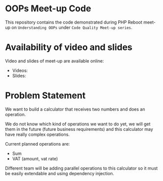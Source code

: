 # OOPs Meet-up Code

This repository contains the code demonstrated during PHP Reboot meet-up on `Understanding OOPs` under `Code Quality Meet-up series`.

# Availability of video and slides

Video and slides of meet-up are available online:

- Videos:
- Slides: 

# Problem Statement

We want to build a calculator that receives two numbers and does an operation.

We do not know which kind of operations we want to do yet, we will get them in the future (future business requirements) and this calculator may have really complex operations.

Current planned operations are:

- Sum
- VAT (amount, vat rate)

Different team will be adding parallel operations to this calculator so it must be easily extendable and using dependency injection.
